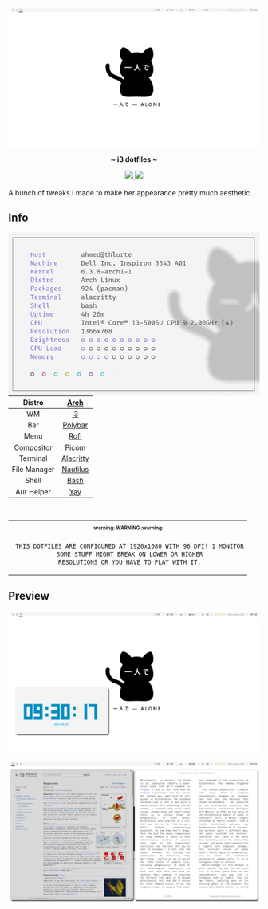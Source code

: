<img src="assets/demo-01.png" align="center">
<p align="center">
  <b> ~ i3 dotfiles ~ </b>
</p>
<div align="center">
    <p></p>
    <a href="https://github.com/thlurte/dots/stargazers">
        <img src="https://img.shields.io/github/stars/thlurte/dots?color=%23BB9AF7&labelColor=%231A1B26&style=for-the-badge">
    </a>
        <img src="https://img.shields.io/github/forks/thlurte/dots?color=%237AA2F7&labelColor=%231A1B26&style=for-the-badge">
    </a>
</div>
<br/>
A bunch of tweaks i made to make her appearance pretty much aesthetic..
<br/>

## Info
<img src="assets/demo-06.png" align="right" width="550">

|Distro|[Arch](https://archlinux.org/)|
|:---:|:---:|
|WM|[i3](https://github.com/i3/i3)|
|Bar|[Polybar](https://github.com/polybar/polybar)|
|Menu|[Rofi](https://github.com/davatorium/rofi)|
|Compositor|[Picom](https://archlinux.org/packages/community/x86_64/picom/)|
|Terminal|[Alacritty](https://github.com/alacritty/alacritty)|
|File Manager|[Nautilus](https://github.com/GNOME/nautilus)|
|Shell|[Bash](https://archlinux.org/packages/core/x86_64/bash/)|
|Aur Helper|[Yay](https://github.com/Jguer/yay)|

<br>


<table align="center">
   <tr>
      <th align="center">
         <sup><sub>:warning: WARNING :warning:</sub></sup>
      </th>
   </tr>
   <tr>
      <td align="center">



      
      
     THIS DOTFILES ARE CONFIGURED AT 1920x1080 WITH 96 DPI! 1 MONITOR
     SOME STUFF MIGHT BREAK ON LOWER OR HIGHER
     RESOLUTIONS OR YOU HAVE TO PLAY WITH IT.
     
   </tr>
   </table>

## Preview
<img src="assets/demo-02.png" align="center">
<br/>
<br/>
<img src="assets/demo-04.png" align="center">
<br/>
<br/>

